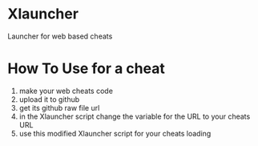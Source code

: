 # Xlauncher
Launcher for web based cheats

# How To Use for a cheat
1. make your web cheats code
2. upload it to github
3. get its github raw file url
4. in the Xlauncher script change the variable for the URL to your cheats URL
5. use this modified Xlauncher script for your cheats loading
